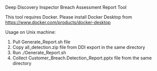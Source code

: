 Deep Discovery Inspector Breach Assessment Report Tool

This tool requires Docker. Please install Docker Desktop from https://www.docker.com/products/docker-desktop

Usage on Unix machine:
1. Pull Generate_Report.sh file
2. Copy all_detection.zip file from DDI export in the same directory
3. Run ./Generate_Report.sh
4. Collect Customer_Breach.Detection_Report.pptx file from the same directory
